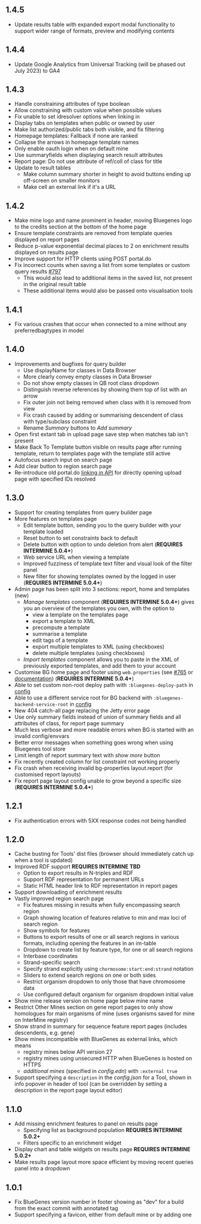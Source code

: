 ## 1.4.5

- Update results table with expanded export modal functionality to support wider range of formats, preview and modifying contents

## 1.4.4

- Update Google Analytics from Universal Tracking (will be phased out July 2023) to GA4

## 1.4.3

- Handle constraining attributes of type boolean
- Allow constraining with custom value when possible values
- Fix unable to set idresolver options when linking in
- Display tabs on templates when public or owned by user
- Make list authorized/public tabs both visible, and fix filtering
- Homepage templates: Fallback if none are ranked
- Collapse the arrows in homepage template names
- Only enable oauth login when on default mine
- Use summaryfields when displaying search result attributes
- Report page: Do not use attribute of ref/coll of class for title
- Update to result tables
    - Make column summary shorter in height to avoid buttons ending up off-screen on smaller monitors
    - Make cell an external link if it's a URL

## 1.4.2

- Make mine logo and name prominent in header, moving Bluegenes logo to the credits section at the bottom of the home page
- Ensure template constraints are removed from template queries displayed on report pages
- Reduce p-value exponential decimal places to 2 on enrichment results displayed on results page
- Improve support for HTTP clients using POST portal.do
- Fix incorrect counts when saving a list from some templates or custom query results [#797](https://github.com/intermine/bluegenes/issues/797)
    - This would also lead to additional items in the saved list, not present in the original result table
    - These additional items would also be passed onto visualisation tools

## 1.4.1

- Fix various crashes that occur when connected to a mine without any preferredbagtypes in model

## 1.4.0

- Improvements and bugfixes for query builder
    - Use displayName for classes in Data Browser
    - More clearly convey empty classes in Data Browser
    - Do not show empty classes in QB root class dropdown
    - Distinguish reverse references by showing them top of list with an arrow
    - Fix outer join not being removed when class with it is removed from view
    - Fix crash caused by adding or summarising descendent of class with type/subclass constraint
    - Rename *Summary* buttons to *Add summary*
- Open first extant tab in upload page save step when matches tab isn't present
- Make Back To Template button visible on results page after running template, return to templates page with the template still active
- Autofocus search input on search page
- Add clear button to region search page
- Re-introduce old portal.do [linking in API](https://intermine.readthedocs.io/en/latest/webapp/linking-in/#list-of-identifiers) for directly opening upload page with specified IDs resolved

## 1.3.0

- Support for creating templates from query builder page
- More features on templates page
    - Edit template button, sending you to the query builder with your template loaded
    - Reset button to set constraints back to default
    - Delete button with option to undo deletion from alert (**REQUIRES INTERMINE 5.0.4+**)
    - Web service URL when viewing a template
    - Improved fuzziness of template text filter and visual look of the filter panel
    - New filter for showing templates owned by the logged in user (**REQUIRES INTERMINE 5.0.4+**)
- Admin page has been split into 3 sections: report, home and templates (new)
    - *Manage templates* component (**REQUIRES INTERMINE 5.0.4+**) gives you an overview of the templates you own, with the option to
        - view a template on the templates page
        - export a template to XML
        - precompute a template
        - summarise a template
        - edit tags of a template
        - export multiple templates to XML (using checkboxes)
        - delete multiple templates (using checkboxes)
    - *Import templates* component allows you to paste in the XML of previously exported templates, and add them to your account
- Customise BG home page and footer using `web.properties` (see [#765](https://github.com/intermine/bluegenes/pull/765) or [documentation](http://intermine.org/im-docs/)) (**REQUIRES INTERMINE 5.0.4+**)
- Able to set custom non-root deploy path with `:bluegenes-deploy-path` in [config](https://github.com/intermine/bluegenes/blob/dev/docs/configuring.md)
- Able to use a different service root for BG backend with `:bluegenes-backend-service-root` in [config](https://github.com/intermine/bluegenes/blob/dev/docs/configuring.md)
- New 404 catch-all page replacing the Jetty error page
- Use only summary fields instead of union of summary fields and all attributes of class, for report page summary
- Much less verbose and more readable errors when BG is started with an invalid config/envvars
- Better error messages when something goes wrong when using Bluegenes tool store
- Limit length of report summary text with *show more* button
- Fix recently created column for list constraint not working properly
- Fix crash when receiving invalid bg-properties layout.report (for customised report layouts)
- Fix report page layout config unable to grow beyond a specific size (**REQUIRES INTERMINE 5.0.4+**)

## 1.2.1

- Fix authentication errors with 5XX response codes not being handled

## 1.2.0

- Cache busting for Tools' dist files (browser should immediately catch up when a tool is updated)
- Improved RDF support **REQUIRES INTERMINE TBD**
    - Option to export results in N-triples and RDF
    - Support RDF representation for permanent URLs
    - Static HTML header link to RDF representation in report pages
- Support downloading of enrichment results
- Vastly improved region search page
    - Fix features missing in results when fully encompassing search region
    - Graph showing location of features relative to min and max loci of search region
    - Show symbols for features
    - Buttons to export results of one or all search regions in various formats, including opening the features in an im-table
    - Dropdown to create list by feature type, for one or all search regions
    - Interbase coordinates
    - Strand-specific search
    - Specify strand explicitly using `chormosome:start:end:strand` notation
    - Sliders to extend search regions on one or both sides
    - Restrict organism dropdown to only those that have chromosome data
    - Use configured default organism for organism dropdown initial value
- Show mine release version on home page below mine name
- Restrict Other Mines section on gene report pages to only show homologues for main organisms of mine (uses organisms saved for mine on InterMine registry)
- Show strand in summary for sequence feature report pages (includes descendents, e.g. gene)
- Show mines incompatible with BlueGenes as external links, which means
    - registry mines below API version 27
    - registry mines using unsecured HTTP when BlueGenes is hosted on HTTPS
    - *additional mines* (specified in *config.edn*) with `:external true`
- Support specifying a `description` in the *config.json* for a Tool, shown in info popover in header of tool (can be overridden by setting a description in the report page layout editor)

## 1.1.0

- Add missing enrichment features to panel on results page
    - Specifying list as background population **REQUIRES INTERMINE 5.0.2+**
    - Filters specific to an enrichment widget
- Display chart and table widgets on results page **REQUIRES INTERMINE 5.0.2+**
- Make results page layout more space efficient by moving recent queries panel into a dropdown

## 1.0.1

- Fix BlueGenes version number in footer showing as "dev" for a build from the exact commit with annotated tag
- Support specifying a favicon, either from default mine or by adding one
